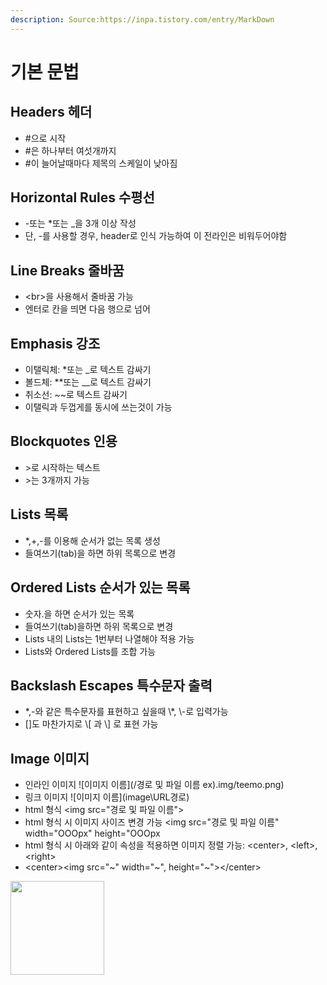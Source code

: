 ```yaml
---
description: Source:https://inpa.tistory.com/entry/MarkDown
---
```


# 기본 문법

## Headers 헤더

* \#으로 시작
* \#은 하나부터 여섯개까지
* \#이 늘어날때마다 제목의 스케일이 낮아짐

## Horizontal Rules 수평선

* \-또는 \*또는 \_을 3개 이상 작성
* 단, -를 사용할 경우, header로 인식 가능하여 이 전라인은 비워두어야함

## Line Breaks 줄바꿈

* \<br>을 사용해서 줄바꿈 가능
* 엔터로 칸을 띄면 다음 행으로 넘어

## Emphasis 강조

* 이탤릭체: \*또는 \_로 텍스트 감싸기
* 볼드체: \*\*또는 \_\_로 텍스트 감싸기
* 취소선: \~\~로 텍스트 감싸기
* 이탤릭과 두껍게를 동시에 쓰는것이 가능

## Blockquotes 인용

* \>로 시작하는 텍스트
* \>는 3개까지 가능

## Lists 목록

* \*,+,-를 이용해 순서가 없는 목록 생성
* 들여쓰기(tab)을 하면 하위 목록으로 변경

## Ordered Lists 순서가 있는 목록

* 숫자.을 하면 순서가 있는 목록
* 들여쓰기(tab)을하면 하위 목록으로 변경
* Lists 내의 Lists는 1번부터 나열해야 적용 가능
* Lists와 Ordered Lists를 조합 가능

## Backslash Escapes 특수문자 출력

* \*,-와 같은 특수문자를 표현하고 싶을때 \\\*, \\-로 입력가능
* \[]도 마찬가지로 \\\[ 과 \\] 로 표현 가능

## Image 이미지

* 인라인 이미지 !\[이미지 이름]\(/경로 및 파일 이름 ex).img/teemo.png)
* 링크 이미지 !\[이미지 이름]\(image\URL경로)
* html 형식 \<img src="경로 및 파일 이름"\>
* html 형식 시 이미지 사이즈 변경 가능 \<img src="경로 및 파일 이름" width="OOOpx" height="OOOpx
* html 형식 시 아래와 같이 속성을 적용하면 이미지 정렬 가능: \<center\>, \<left\>, \<right\>
* \<center\>\<img src="\~" width="\~", height="\~"\>\</center\>

<img src=".img/teemo.png" width="150" height="150">
